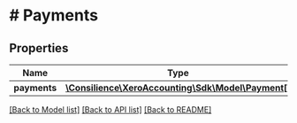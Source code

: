 # # Payments

## Properties

Name | Type | Description | Notes
------------ | ------------- | ------------- | -------------
**payments** | [**\Consilience\XeroAccounting\Sdk\Model\Payment[]**](Payment.md) |  | [optional] 

[[Back to Model list]](../../README.md#documentation-for-models) [[Back to API list]](../../README.md#documentation-for-api-endpoints) [[Back to README]](../../README.md)


